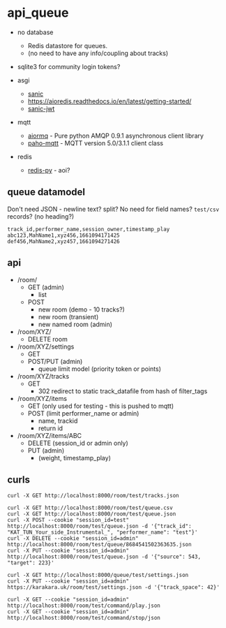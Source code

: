 api_queue
=========

* no database
    * Redis datastore for queues.
    * (no need to have any info/coupling about tracks)
* sqlite3 for community login tokens?



* asgi
    * [sanic](https://sanic.dev/en/plugins/sanic-ext/getting-started.html#features)
    * https://aioredis.readthedocs.io/en/latest/getting-started/
    * [sanic-jwt](https://sanic-jwt.readthedocs.io/en/latest/pages/simpleusage.html)
* mqtt
    * [aiormq](https://github.com/mosquito/aiormq) - Pure python AMQP 0.9.1 asynchronous client library 
    * [paho-mqtt](https://pypi.org/project/paho-mqtt/) - MQTT version 5.0/3.1.1 client class
* redis
    * [redis-py](https://github.com/redis/redis-py) - aoi?


queue datamodel
---------------

Don't need JSON - newline text? split? No need for field names? `test/csv` records? (no heading?)

```csv
track_id,performer_name,session_owner,timestamp_play
abc123,MahName1,xyz456,1661094171425
def456,MahName2,xyz457,1661094271426
```


api
---

* /room/
    * GET (admin)
        * list
    * POST
        * new room (demo - 10 tracks?)
        * new room (transient)
        * new named room (admin)
* /room/XYZ/
    * DELETE room
* /room/XYZ/settings
    * GET
    * POST/PUT (admin)
        * queue limit model (priority token or points)
* /room/XYZ/tracks
    * GET
        * 302 redirect to static track_datafile from hash of filter_tags
* /room/XYZ/items
    * GET (only used for testing - this is pushed to mqtt)
    * POST (limit performer_name or admin)
        * name, trackid
        * return id
* /room/XYZ/items/ABC
    * DELETE (session_id or admin only)
    * PUT (admin)
        * (weight, timestamp_play)


curls
-----

```
curl -X GET http://localhost:8000/room/test/tracks.json

curl -X GET http://localhost:8000/room/test/queue.csv
curl -X GET http://localhost:8000/room/test/queue.json
curl -X POST --cookie "session_id=test" http://localhost:8000/room/test/queue.json -d '{"track_id": "KAT_TUN_Your_side_Instrumental_", "performer_name": "test"}'
curl -X DELETE --cookie "session_id=admin" http://localhost:8000/room/test/queue/8684541502363635.json
curl -X PUT --cookie "session_id=admin" http://localhost:8000/room/test/queue.json -d '{"source": 543, "target": 223}'

curl -X GET http://localhost:8000/queue/test/settings.json
curl -X PUT --cookie "session_id=admin" https://karakara.uk/room/test/settings.json -d '{"track_space": 42}'

curl -X GET --cookie "session_id=admin" http://localhost:8000/room/test/command/play.json
curl -X GET --cookie "session_id=admin" http://localhost:8000/room/test/command/stop/json
```
